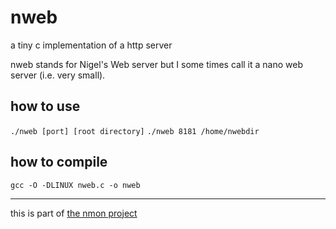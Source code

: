 # nweb
a tiny c implementation of a http server

nweb stands for Nigel's Web server but I some times call it a nano web server (i.e. very small).

## how to use
`./nweb [port] [root directory]`
`./nweb 8181 /home/nwebdir`

## how to compile
`gcc -O -DLINUX nweb.c -o nweb`

-----
this is part of [the nmon project](https://sourceforge.net/projects/nmon)
